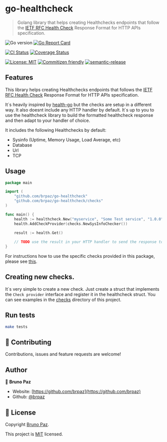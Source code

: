 
# go-healthcheck

> Golang library that helps creating Healthchecks endpoints that follow the [IETF RFC Health Check](https://tools.ietf.org/id/draft-inadarei-api-health-check-02.html) Response Format for HTTP APIs specification.

![Go version](https://img.shields.io/github/go-mod/go-version/brpaz/go-healthcheck?style=for-the-badge)
[![Go Report Card](https://goreportcard.com/badge/github.com/brpaz/go-healthcheck?style=for-the-badge)](https://goreportcard.com/report/github.com/brpaz/go-healthcheck)

[![CI Status](https://github.com/brpaz/go-healthcheck/workflows/CI/badge.svg?style=for-the-badge)](https://github.com/brpaz/go-healthcheck/actions)
[![Coverage Status](https://img.shields.io/codecov/c/github/brpaz/go-healthcheck/master.svg?style=for-the-badge)](https://codecov.io/gh/brpaz/go-healthcheck)


[![License: MIT](https://img.shields.io/badge/License-MIT-yellow.svg?style=for-the-badge)](LICENSE)
[![Commitizen friendly](https://img.shields.io/badge/commitizen-friendly-brightgreen.svg?style=for-the-badge)](http://commitizen.github.io/cz-cli/)
[![semantic-release](https://img.shields.io/badge/%20%20%F0%9F%93%A6%F0%9F%9A%80-semantic--release-e10079.svg?style=for-the-badge)](https://github.com/semantic-release/semantic-release?style=for-the-badge)

## Features

This library helps creating Healthchecks endpoints that follows the [IETF RFC Health Check](https://tools.ietf.org/id/draft-inadarei-api-health-check-02.html) Response Format for HTTP APIs specification.

It´s heavily inspired by [health-go](https://github.com/nelkinda/health-go) but the checks are setup in a different way. It also doesnt include any HTTP handler by default. It´s up to you to use the healthcheck library to build the formatted healthcheck response and then adapt to your handler of choice.

It includes the following Healthchecks by default:

* Sysinfo (Uptime, Memory Usage, Load Average, etc)
* Database
* Url
* TCP

## Usage

```go
package main

import (
    "github.com/brpaz/go-healthcheck"
    "github.com/brpaz/go-healthcheck/checks"
)

func main() {
	health := healthcheck.New("myservice", "Some Test service", "1.0.0", "1.0.0-SNAPSHOT")
	health.AddCheckProvider(checks.NewSysInfoChecker())

    result := health.Get()
    
    // TODO use the result in your HTTP handler to send the response to the health endpoint.
} 
```

For instructions how to use the specific checks provided in this package, please see [this](docs/checks.md).


## Creating new checks.

It´s very simple to create a new check. Just create a struct that implements the `Check provider` interface and register it in the healthcheck struct.
You can see examples in the [checks](checks) directory of this project.

## Run tests

```sh
make tests
```


## 🤝 Contributing

Contributions, issues and feature requests are welcome!

## Author

👤 **Bruno Paz**

* Website: [https://github.com/brpaz](https://github.com/brpaz)
* Github: [@brpaz](https://github.com/brpaz)

## 📝 License

Copyright [Bruno Paz](https://github.com/brpaz).

This project is [MIT](LICENSE) licensed.


